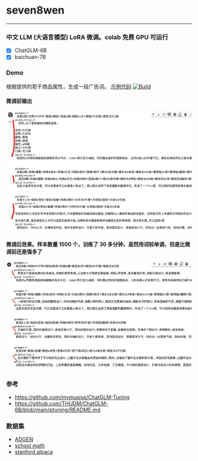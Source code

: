 # seven8wen

---

### 中文 LLM (大语言模型) LoRA 微调。colab 免费 GPU 可运行

- [x] ChatGLM-6B
- [x] baichuan-7B

### Demo

根据提供的若干商品属性，生成一段广告词。 [示例代码]() <a href="https://colab.research.google.com/github/mymusise/ChatGLM-Tuning/blob/master/examples/finetune.ipynb"><img alt="Build" src="https://colab.research.google.com/assets/colab-badge.svg"></a>

#### 微调前输出

![](./img/before.png)

#### 微调后效果。样本数量 1500 个，训练了 30 多分钟，虽然用词较单调，但是比微调前还是强多了

![](./img/after.png)

### 参考

- https://github.com/mymusise/ChatGLM-Tuning
- https://github.com/THUDM/ChatGLM-6B/blob/main/ptuning/README.md

### 数据集

- [ADGEN](https://drive.google.com/file/d/13_vf0xRTQsyneRKdD1bZIr93vBGOczrk/view?usp=sharing)
- [school math](https://huggingface.co/datasets/BelleGroup/school_math_0.25M)
- [stanford alpaca](https://github.com/tatsu-lab/stanford_alpaca#data-release)